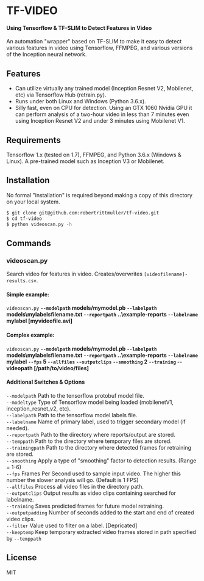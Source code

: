 # TF-VIDEO
#### Using Tensorflow & TF-SLIM to Detect Features in Video

An automation "wrapper" based on TF-SLIM to make it easy to detect various features in video using Tensorflow, FFMPEG, and various versions of the Inception neural network.

## Features

 - Can utilize virtually any trained model (Inception Resnet V2, Mobilenet, etc) via Tensorflow Hub (retrain.py).
 - Runs under both Linux and Windows (Python 3.6.x).
 - Silly fast, even on CPU for detection. Using an GTX 1060 Nvidia GPU it can perform analysis of a two-hour video in less than 7 minutes even using Inception Resnet V2 and under 3 minutes using Mobilenet V1.

## Requirements

Tensorflow 1.x (tested on 1.7), FFMPEG, and Python 3.6.x (Windows & Linux).
A pre-trained model such as Inception V3 or Mobilenet.

## Installation

No formal "installation" is required beyond making a copy of this directory on your local system.

```bash
$ git clone git@github.com:robertrittmuller/tf-video.git
$ cd tf-video
$ python videoscan.py -h
```

## Commands

### videoscan.py

Search video for features in video. Creates/overwrites `[videofilename]-results.csv`.

#### Simple example:

`videoscan.py` __`--modelpath` models/mymodel.pb `--labelpath` models\mylabelsfilename.txt `--reportpath` ..\example-reports
`--labelname` mylabel [myvideofile.avi]__

#### Complex example:

`videoscan.py` __`--modelpath` models/mymodel.pb `--labelpath` models\mylabelsfilename.txt `--reportpath` ..\example-reports
`--labelname` mylabel `--fps` 5 `--allfiles` `--outputclips` `--smoothing` 2 `--training` --videopath [/path/to/video/files]__

#### Additional Switches & Options

`--modelpath` Path to the tensorflow protobuf model file.
<br>`--modeltype` Type of Tensorflow model being loaded (mobilenetV1, inception_resnet_v2, etc).
<br>`--labelpath` Path to the tensorflow model labels file.
<br>`--labelname` Name of primary label, used to trigger secondary model (if needed).
<br>`--reportpath` Path to the directory where reports/output are stored.
<br>`--temppath` Path to the directory where temporary files are stored.
<br>`--trainingpath` Path to the directory where detected frames for retraining are stored.
<br>`--smoothing` Apply a type of "smoothing" factor to detection results. (Range = 1-6)
<br>`--fps` Frames Per Second used to sample input video. The higher this number the slower analysis will go. (Default is 1 FPS)
<br>`--allfiles` Process all video files in the directory path.
<br>`--outputclips` Output results as video clips containing searched for labelname.
<br>`--training` Saves predicted frames for future model retraining.
<br>`--outputpadding` Number of seconds added to the start and end of created video clips.
<br>`--filter` Value used to filter on a label. [Depricated]
<br>`--keeptemp` Keep temporary extracted video frames stored in path specified by `--temppath`

## License

MIT
